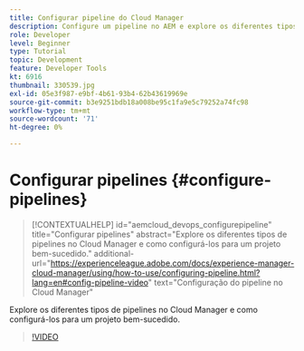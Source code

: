 ```yaml
---
title: Configurar pipeline do Cloud Manager
description: Configure um pipeline no AEM e explore os diferentes tipos de pipelines.
role: Developer
level: Beginner
type: Tutorial
topic: Development
feature: Developer Tools
kt: 6916
thumbnail: 330539.jpg
exl-id: 05e3f987-e9bf-4b61-93b4-62b43619969e
source-git-commit: b3e9251bdb18a008be95c1fa9e5c79252a74fc98
workflow-type: tm+mt
source-wordcount: '71'
ht-degree: 0%

---
```


# Configurar pipelines {#configure-pipelines}

>[!CONTEXTUALHELP]
>id="aemcloud_devops_configurepipeline"
>title="Configurar pipelines"
>abstract="Explore os diferentes tipos de pipelines no Cloud Manager e como configurá-los para um projeto bem-sucedido."
>additional-url="https://experienceleague.adobe.com/docs/experience-manager-cloud-manager/using/how-to-use/configuring-pipeline.html?lang=en#config-pipeline-video" text="Configuração do pipeline no Cloud Manager"

Explore os diferentes tipos de pipelines no Cloud Manager e como configurá-los para um projeto bem-sucedido.

>[!VIDEO](https://video.tv.adobe.com/v/330539?quality=12&learn=on)
